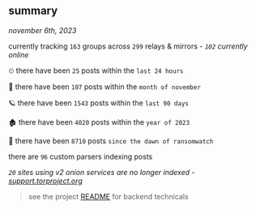
## summary
_november 6th, 2023_

currently tracking `163` groups across `299` relays & mirrors - _`102` currently online_

⏲ there have been `25` posts within the `last 24 hours`

🦈 there have been `107` posts within the `month of november`

🪐 there have been `1543` posts within the `last 90 days`

🏚 there have been `4020` posts within the `year of 2023`

🦕 there have been `8710` posts `since the dawn of ransomwatch`

there are `96` custom parsers indexing posts

_`20` sites using v2 onion services are no longer indexed - [support.torproject.org](https://support.torproject.org/onionservices/v2-deprecation/)_

> see the project [README](https://github.com/joshhighet/ransomwatch#ransomwatch--) for backend technicals

